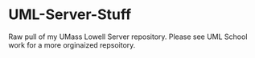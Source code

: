 # UML-Server-Stuff

Raw pull of my UMass Lowell Server repository. Please see UML School work for a more orginaized repsoitory.
